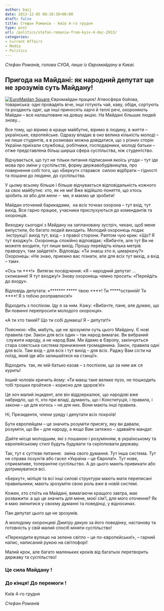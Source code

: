 ```yaml
---
author: bazj
date: 2013-12-05 00:10:38+00:00
draft: false
title: Cтефан Романів - Київ 4-го грудня
type: post
url: /politics/stefan-romaniw-from-kyiv-4-dec-2013/
categories:
- Current Affairs
- Media
- Politics
---
```


_Стефан Романів, голова СУОА, пише із Євромайдану в Києві._





## **Пригода на Майдані: як народний депутат ще не зрозумів суть Майдану!**


[![EuroMaidan Square](http://www.ozeukes.com/wp-content/uploads/2013/12/EuroMaidan-Square.jpg)
](http://www.ozeukes.com/wp-content/uploads/2013/12/EuroMaidan-Square.jpg)Євромайдан працює! Атмосфера бойова, товариська: одні провадять віче, інші готують чай, каву, обіди, сортують та роздають одяг, ще інші приносять харчі й теплі речі, охороняють Майдан – все налаштоване на довшу акцію. На Майдані більшає людей знову...

Все тому, що віримо в краще майбутнє, віримо в людину, в життя – українське, європейське. Одразу впадає в око велика кількість молоді – не лише студентів, а в розмовах можна довідатися, що з різних сторін України приїхали службовці, робітники, господарники, молоді батьки – отже представлена більш ширша сфера суспільства, ніж студентство.

Відчувається, що тут не тільки питання підписання якоїсь угоди – тут іде мова про зміни у суспільстві, форму державобудівництва, про повернення собі того, що «Беркут» старався  силою відібрати – гідності та пошани до людини, до суспільства.

У цьому всьому більше і більше відчувається відповідальність кожного за своє майбутнє: хто, як не ми! Вже відійшло поняття, що хтось зробить _за_ або _для мене_ –  ми, я маємо це зробити!

Майдан оточений барикадами,  на всіх точках охорона – тут вхід, тут вихід. Все гарно працює, учасники прислухуються до комендантів та охоронців.

Виходжу сьогодні з Майдану на заплановану зустріч, чекаю, щоб мене випустили, бо багато людей виходить. Молодий охоронець подає  інструкції: вихід тут, вхід – з правої сторони. Раптом чую крик: «Що? Я  тут входжу!». Охоронець спокійно відповідає: «Вибачте, але тут Ви не можете входити, тут лише вихід. Прошу перейдіть кілька метрів праворуч, там зайдете!». Відповідь: «Ти знаєш хто я, шмаркачу?» Охоронець: «Не знаю, приємно вас пізнати, але для всіх тут вихід, а вхід – там».

«Ось ти ***!»  Витягає посвідчення: «Я – народний депутат … скликання! Я тут входжу!» Знову охоронець чемно просить: «Перейдіть до входу».

Відповідь депутата: «******* ***** твою ****! Ти *****останній! Ти ****! Я з тобою розправлюся!»

Відходить з поспіхом. Іду я за ним. Кажу: «Вибачте, пане, але думаю, що Ви повинні перепросити молодого охоронця». 

«A ти хто такий? Що ти собі думаєш! Я – депутат!»

Пояснюю: «Ви, мабуть, ще не зрозуміли суть цього Майдану. Є нові правила гри. Закон для всіх один – так народ вимагає. Ви вибраний  служити народу, а не народ Вам. Ми йдемо в Європу, закінчується стара совєтська система приниження громадянина. Закон, правила одні для всіх. Там вхід – для всіх і тут вихід – для всіх. Раджу Вам сісти на поїзд, який іде або залишайтеся на станції». 

Відходить  так, як мій батько казав – з поспіхом, що за ним аж ся курить!

Інший чоловік кричить йому: «Ти маєш таке велике пузо, не пошкодить тобі трошки пройтися – корисно для здоров’я!»

Це хоч малий інцидент, але він віддзеркалює, що народові вже набридло, що ті, хто при владі, думають, що і Конституція, і правила, і закони – це для когось – не для них. Вони мають інші правила.

Ні, Президенти, члени уряду і депутати всіх покроїв!

Бути європейцем – це значить розуміти присягу, яку ви давали, розуміти, що Ви – для народу, а якщо Вам затяжко – здавайте мандат.

Дайте місце молодшим, які з пошаною і розумінням, в українському та європейському стилі будуть будувати та скріплювати державу. 

Так, тут є суттєве питання:  зміна свого думання. Тут інша система. Тут не справа лозунгів або гасел «Україна – це Європа!». Тут нове, сприємливе, толерантне суспільство. A до цього мають привикати або дотримуватися всі.

«Беркут», міліція та всі інші силові структури мають мати переписані правильники, мають зрозуміти свою роль вже в новій системі.

Кожен, хто стоїть на Майдані, вимагаючи кращого завтра, має розважити: а що це значить для мене, моєї сім’ї, для мого оточення? Як я маю змінитися у своєму думанні та поведінці, у відносинах.

Пан депутат цього ще не зрозумів. 

A молодому охоронцеві Дмитру дякую за його поведінку, настанову та готовність у свій малий спосіб міняти суспільство!

«Переходити вулицю на зелене світло – це по-європейськи!», – гарний напис, написаний рукою на світлофорі!

Малий крок, але багато маленьких кроків від багатьох перетворить державу та суспільство!


### Це сила Майдану !




### До кінця! До перемоги !


Київ 4-го грудня

_Cтефан Романів_
